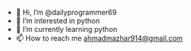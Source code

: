 - 👋 Hi, I’m @dailyprogrammer69
- 👀 I’m interested in python
- 🌱 I’m currently learning python 
- 📫 How to reach me ahmadmazhar914@gmail.com

<!---
dailyprogrammer69/dailyprogrammer69 is a ✨ special ✨ repository because its `README.md` (this file) appears on your GitHub profile.
You can click the Preview link to take a look at your changes.
--->

